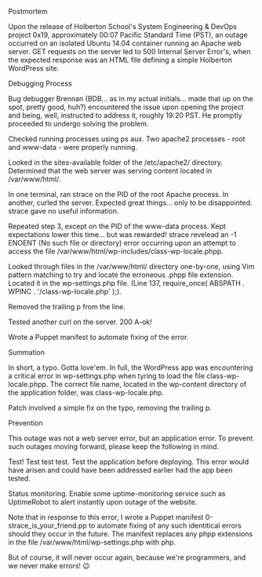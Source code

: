 Postmortem

Upon the release of Holberton School's System Engineering & DevOps project 0x19, approximately 00:07 Pacific Standard Time (PST), an outage occurred on an isolated Ubuntu 14.04 container running an Apache web server. GET requests on the server led to 500 Internal Server Error's, when the expected response was an HTML file defining a simple Holberton WordPress site.



Debugging Process

Bug debugger Brennan (BDB... as in my actual initials... made that up on the spot, pretty good, huh?) encountered the issue upon opening the project and being, well, instructed to address it, roughly 19:20 PST. He promptly proceeded to undergo solving the problem.



Checked running processes using ps aux. Two apache2 processes - root and www-data - were properly running.



Looked in the sites-available folder of the /etc/apache2/ directory. Determined that the web server was serving content located in /var/www/html/.



In one terminal, ran strace on the PID of the root Apache process. In another, curled the server. Expected great things... only to be disappointed. strace gave no useful information.



Repeated step 3, except on the PID of the www-data process. Kept expectations lower this time... but was rewarded! strace revelead an -1 ENOENT (No such file or directory) error occurring upon an attempt to access the file /var/www/html/wp-includes/class-wp-locale.phpp.



Looked through files in the /var/www/html/ directory one-by-one, using Vim pattern matching to try and locate the erroneous .phpp file extension. Located it in the wp-settings.php file. (Line 137, require_once( ABSPATH . WPINC . '/class-wp-locale.php' );).



Removed the trailing p from the line.



Tested another curl on the server. 200 A-ok!



Wrote a Puppet manifest to automate fixing of the error.



Summation

In short, a typo. Gotta love'em. In full, the WordPress app was encountering a critical error in wp-settings.php when tyring to load the file class-wp-locale.phpp. The correct file name, located in the wp-content directory of the application folder, was class-wp-locale.php.



Patch involved a simple fix on the typo, removing the trailing p.



Prevention

This outage was not a web server error, but an application error. To prevent such outages moving forward, please keep the following in mind.



Test! Test test test. Test the application before deploying. This error would have arisen and could have been addressed earlier had the app been tested.



Status monitoring. Enable some uptime-monitoring service such as UptimeRobot to alert instantly upon outage of the website.



Note that in response to this error, I wrote a Puppet manifest 0-strace_is_your_friend.pp to automate fixing of any such identitical errors should they occur in the future. The manifest replaces any phpp extensions in the file /var/www/html/wp-settings.php with php.



But of course, it will never occur again, because we're programmers, and we never make errors! 😉
